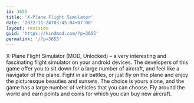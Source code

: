 ```yaml
---
id: 3655
title: 'X-Plane Flight Simulator'
date: '2022-11-24T03:45:04+07:00'
layout: revision
guid: 'https://kindmod.com/?p=3655'
permalink: '/?p=3655'
---
```


X-Plane Flight Simulator (MOD, Unlocked) – a very interesting and fascinating flight simulator on your android devices. The developers of this game offer you to sit down for a large number of aircraft, and feel like a navigator of the plane. Fight in air battles, or just fly on the plane and enjoy the picturesque beauties and sunsets. The choice is yours alone, and the game has a large number of vehicles that you can choose. Fly around the world and earn points and coins for which you can buy new aircraft.